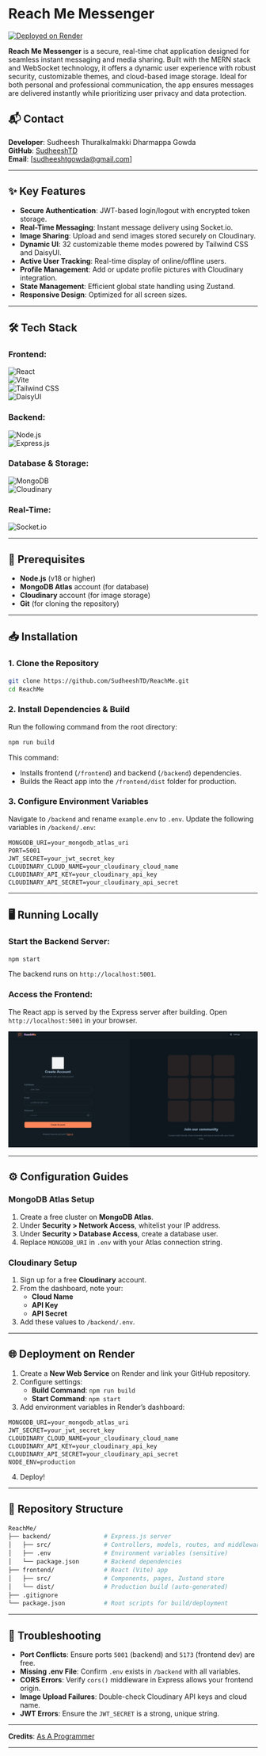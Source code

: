 # Reach Me Messenger

[![Deployed on Render](https://img.shields.io/badge/Render-Deployed-2B66F6)](https://render.com)

**Reach Me Messenger** is a secure, real-time chat application designed for seamless instant messaging and media sharing. Built with the MERN stack and WebSocket technology, it offers a dynamic user experience with robust security, customizable themes, and cloud-based image storage. Ideal for both personal and professional communication, the app ensures messages are delivered instantly while prioritizing user privacy and data protection.

## 📬 Contact

**Developer**: Sudheesh Thuralkalmakki Dharmappa Gowda  
**GitHub**: [SudheeshTD](https://github.com/SudheeshTD)  
**Email**: [sudheeshtgowda@gmail.com]

---

## ✨ Key Features

- **Secure Authentication**: JWT-based login/logout with encrypted token storage.
- **Real-Time Messaging**: Instant message delivery using Socket.io.
- **Image Sharing**: Upload and send images stored securely on Cloudinary.
- **Dynamic UI**: 32 customizable theme modes powered by Tailwind CSS and DaisyUI.
- **Active User Tracking**: Real-time display of online/offline users.
- **Profile Management**: Add or update profile pictures with Cloudinary integration.
- **State Management**: Efficient global state handling using Zustand.
- **Responsive Design**: Optimized for all screen sizes.

---

## 🛠️ Tech Stack

### **Frontend:**

![React](https://img.shields.io/badge/React-v19-61DAFB?logo=react)  
![Vite](https://img.shields.io/badge/Vite-4.4.0-646CFF?logo=vite)  
![Tailwind CSS](https://img.shields.io/badge/Tailwind_CSS-4.0.16-06B6D4?logo=tailwindcss)  
![DaisyUI](https://img.shields.io/badge/DaisyUI-4.6.0-5A0EF8)

### **Backend:**

![Node.js](https://img.shields.io/badge/Node.js-21.7.3-339933?logo=node.js)  
![Express.js](https://img.shields.io/badge/Express.js-4.21.2-000000?logo=express)

### **Database & Storage:**

![MongoDB](https://img.shields.io/badge/MongoDB-8.12.2-47A248?logo=mongodb)  
![Cloudinary](https://img.shields.io/badge/Cloudinary-2.6.0-3448C5?logo=cloudinary)

### **Real-Time:**

![Socket.io](https://img.shields.io/badge/Socket.io-4.8.1-010101?logo=socket.io)

---

## 🚀 Prerequisites

- **Node.js** (v18 or higher)
- **MongoDB Atlas** account (for database)
- **Cloudinary** account (for image storage)
- **Git** (for cloning the repository)

---

## 📥 Installation

### 1. Clone the Repository

```bash
git clone https://github.com/SudheeshTD/ReachMe.git
cd ReachMe
```

### 2. Install Dependencies & Build

Run the following command from the root directory:

```bash
npm run build
```

This command:

- Installs frontend (`/frontend`) and backend (`/backend`) dependencies.
- Builds the React app into the `/frontend/dist` folder for production.

### 3. Configure Environment Variables

Navigate to `/backend` and rename `example.env` to `.env`.
Update the following variables in `/backend/.env`:

```env
MONGODB_URI=your_mongodb_atlas_uri
PORT=5001
JWT_SECRET=your_jwt_secret_key
CLOUDINARY_CLOUD_NAME=your_cloudinary_cloud_name
CLOUDINARY_API_KEY=your_cloudinary_api_key
CLOUDINARY_API_SECRET=your_cloudinary_api_secret
```

---

## 🖥️ Running Locally

### Start the Backend Server:

```bash
npm start
```

The backend runs on `http://localhost:5001`.

### Access the Frontend:

The React app is served by the Express server after building. Open `http://localhost:5001` in your browser.

![Image](frontend/public/signup.png)

---

## ⚙️ Configuration Guides

### MongoDB Atlas Setup

1. Create a free cluster on **MongoDB Atlas**.
2. Under **Security > Network Access**, whitelist your IP address.
3. Under **Security > Database Access**, create a database user.
4. Replace `MONGODB_URI` in `.env` with your Atlas connection string.

### Cloudinary Setup

1. Sign up for a free **Cloudinary** account.
2. From the dashboard, note your:
   - **Cloud Name**
   - **API Key**
   - **API Secret**
3. Add these values to `/backend/.env`.

---

## 🌐 Deployment on Render

1. Create a **New Web Service** on Render and link your GitHub repository.
2. Configure settings:
   - **Build Command**: `npm run build`
   - **Start Command**: `npm start`
3. Add environment variables in Render’s dashboard:

```env
MONGODB_URI=your_mongodb_atlas_uri
JWT_SECRET=your_jwt_secret_key
CLOUDINARY_CLOUD_NAME=your_cloudinary_cloud_name
CLOUDINARY_API_KEY=your_cloudinary_api_key
CLOUDINARY_API_SECRET=your_cloudinary_api_secret
NODE_ENV=production
```

4. Deploy!

---

## 📂 Repository Structure

```bash
ReachMe/
├── backend/               # Express.js server
│   ├── src/               # Controllers, models, routes, and middleware
│   ├── .env               # Environment variables (sensitive)
│   └── package.json       # Backend dependencies
├── frontend/              # React (Vite) app
│   ├── src/               # Components, pages, Zustand store
│   └── dist/              # Production build (auto-generated)
├── .gitignore
└── package.json           # Root scripts for build/deployment
```

---

## 🚨 Troubleshooting

- **Port Conflicts**: Ensure ports `5001` (backend) and `5173` (frontend dev) are free.
- **Missing .env File**: Confirm `.env` exists in `/backend` with all variables.
- **CORS Errors**: Verify `cors()` middleware in Express allows your frontend origin.
- **Image Upload Failures**: Double-check Cloudinary API keys and cloud name.
- **JWT Errors**: Ensure the `JWT_SECRET` is a strong, unique string.

---

**Credits**: [As A Programmer](https://www.youtube.com/@asaprogrammer_)

---
